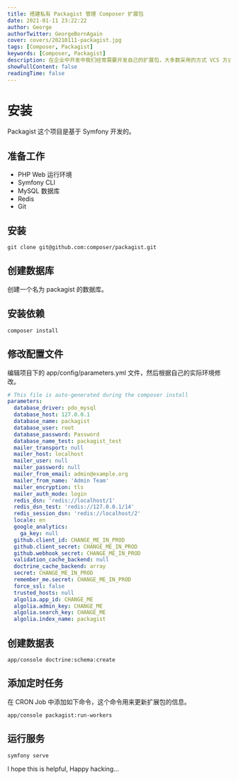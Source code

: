 ```yaml
---
title: 搭建私有 Packagist 管理 Composer 扩展包
date: 2021-01-11 23:22:22
author: George
authorTwitter: GeorgeBornAgain
cover: covers/20210111-packagist.jpg
tags: [Composer, Packagist]
keywords: [Composer, Packagist]
description: 在企业中开发中我们经常需要开发自己的扩展包，大多数采用的方式 VCS 方式来安装依赖的，这种方式的问题在于如果有多个 Tag 则会导致 Composer 安装变慢。
showFullContent: false
readingTime: false
---
```


# 安装

Packagist 这个项目是基于 Symfony 开发的。

## 准备工作

* PHP Web 运行环境
* Symfony CLI
* MySQL 数据库
* Redis
* Git

## 安装

```shell
git clone git@github.com:composer/packagist.git
```

## 创建数据库

创建一个名为 packagist 的数据库。

## 安装依赖

```shell
composer install
```

## 修改配置文件

编辑项目下的 app/config/parameters.yml 文件，然后根据自己的实际环境修改。

```yaml
# This file is auto-generated during the composer install
parameters:
  database_driver: pdo_mysql
  database_host: 127.0.0.1
  database_name: packagist
  database_user: root
  database_password: Password
  database_name_test: packagist_test
  mailer_transport: null
  mailer_host: localhost
  mailer_user: null
  mailer_password: null
  mailer_from_email: admin@example.org
  mailer_from_name: 'Admin Team'
  mailer_encryption: tls
  mailer_auth_mode: login
  redis_dsn: 'redis://localhost/1'
  redis_dsn_test: 'redis://127.0.0.1/14'
  redis_session_dsn: 'redis://localhost/2'
  locale: en
  google_analytics:
    ga_key: null
  github.client_id: CHANGE_ME_IN_PROD
  github.client_secret: CHANGE_ME_IN_PROD
  github.webhook_secret: CHANGE_ME_IN_PROD
  validation_cache_backend: null
  doctrine_cache_backend: array
  secret: CHANGE_ME_IN_PROD
  remember_me.secret: CHANGE_ME_IN_PROD
  force_ssl: false
  trusted_hosts: null
  algolia.app_id: CHANGE_ME
  algolia.admin_key: CHANGE_ME
  algolia.search_key: CHANGE_ME
  algolia.index_name: packagist

```
## 创建数据表

```shell
app/console doctrine:schema:create
```

## 添加定时任务

在 CRON Job 中添加如下命令，这个命令用来更新扩展包的信息。

```shell
app/console packagist:run-workers
```

## 运行服务

```shell
symfony serve
```

I hope this is helpful, Happy hacking...